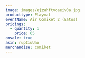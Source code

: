 ```yaml
---
image: images/ejzahftvoaeiv0a.jpg
producttype: Playmat
eventName: Air Comiket 2 (Eatos)
pricings:
  - quantity: 1
    price: 65
onsale: true
asin: rupIiuUao
merchandise: comiket
---
```

